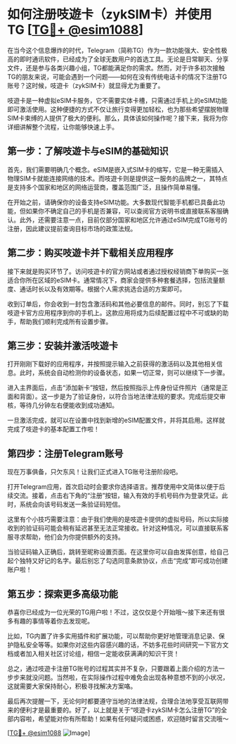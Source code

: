 # 如何注册吱遊卡（zykSIM卡）并使用TG [[TG💪+ @esim1088](https://t.me/s/esim1088)]

在当今这个信息爆炸的时代，Telegram（简称TG）作为一款功能强大、安全性极高的即时通讯软件，已经成为了全球无数用户的首选工具。无论是日常聊天、分享文件，还是参与各类兴趣小组，TG都能满足你的需求。然而，对于许多初次接触TG的朋友来说，可能会遇到一个问题——如何在没有传统电话卡的情况下注册TG账号？这时候，吱遊卡（zykSIM卡）就显得尤为重要了。

吱遊卡是一种虚拟eSIM卡服务，它不需要实体卡槽，只需通过手机上的eSIM功能即可激活使用。这种便捷的方式不仅让旅行变得更加轻松，也为那些希望摆脱物理SIM卡束缚的人提供了极大的便利。那么，具体该如何操作呢？接下来，我将为你详细讲解整个流程，让你能够快速上手。

## 第一步：了解吱遊卡与eSIM的基础知识

首先，我们需要明确几个概念。eSIM是嵌入式SIM卡的缩写，它是一种无需插入物理SIM卡就能连接网络的技术。而吱遊卡则是提供这一服务的品牌之一，其特点是支持多个国家和地区的网络运营商，覆盖范围广泛，且操作简单易懂。

在开始之前，请确保你的设备支持eSIM功能。大多数现代智能手机都已具备此功能，但如果你不确定自己的手机是否兼容，可以查阅官方说明书或直接联系客服确认。此外，还需要注意一点，目前仅部分国家和地区允许通过eSIM完成TG账号的注册，因此建议提前查询目标市场的政策法规。

## 第二步：购买吱遊卡并下载相关应用程序

接下来就是购买环节了。访问吱遊卡的官方网站或者通过授权经销商下单购买一张适合你所在区域的eSIM卡。通常情况下，商家会提供多种套餐选择，包括流量额度、通话时长以及有效期等。根据个人需求挑选合适的方案即可。

收到订单后，你会收到一封包含激活码和其他必要信息的邮件。同时，别忘了下载吱遊卡官方应用程序到你的手机上。这款应用将成为后续配置过程中不可或缺的助手，帮助我们顺利完成所有设置步骤。

## 第三步：安装并激活吱遊卡

打开刚刚下载好的应用程序，并按照提示输入之前获得的激活码以及其他相关信息。此时，系统会自动检测你的设备状态，如果一切正常，则可以继续下一步骤。

进入主界面后，点击“添加新卡”按钮，然后按照指示上传身份证件照片（通常是正面和背面）。这一步是为了验证身份，以符合当地法律法规的要求。完成后提交审核，等待几分钟左右便能收到成功通知。

一旦激活完成，就可以在设置中找到新增的eSIM配置文件，并将其启用。这样就完成了吱遊卡的基本配置工作啦！

## 第四步：注册Telegram账号

现在万事俱备，只欠东风！让我们正式进入TG账号注册阶段吧。

打开Telegram应用，首次启动时会要求你选择语言。推荐使用中文简体以便于后续交流。接着，点击右下角的“注册”按钮，输入有效的手机号码作为登录凭证。此时，系统会向该号码发送一条验证码短信。

这里有个小技巧需要注意：由于我们使用的是吱遊卡提供的虚拟号码，所以实际接收到的验证码可能会稍有延迟甚至无法正常接收。针对这种情况，可以直接联系客服寻求帮助，他们会为你提供额外的支持。

当验证码输入正确后，跳转至昵称设置页面。在这里你可以自由发挥创意，给自己起个独特又好记的名字。最后别忘了勾选同意条款协议，点击“完成”即可成功创建账户啦！

## 第五步：探索更多高级功能

恭喜你已经成为一位光荣的TG用户啦！不过，这仅仅是个开始哦～接下来还有很多有趣的事情等着你去发现呢。

比如，TG内置了许多实用插件和扩展功能，可以帮助你更好地管理消息记录、保护隐私安全等等。如果你对这些内容感兴趣的话，不妨多花些时间研究一下官方文档或者加入相关社区讨论组，相信一定能收获满满的知识干货！

总之，通过吱遊卡注册TG账号的过程其实并不复杂，只要跟着上面介绍的方法一步步来就没问题。当然啦，在实际操作过程中难免会出现各种意想不到的小状况，这就需要大家保持耐心，积极寻找解决方案咯。

最后再次提醒一下，无论何时都要遵守当地的法律法规，合理合法地享受互联网带来的便利才是最重要的。好了，以上就是关于“吱遊卡zykSIM卡怎么注册TG”的全部内容啦，希望能对你有所帮助！如果有任何疑问或困惑，欢迎随时留言交流哦～

[[TG💪+ @esim1088](https://t.me/s/esim1088) ![Image](https://i.postimg.cc/4NQfJmqS/Snipaste-2025-05-13-00-14-12.png)]
